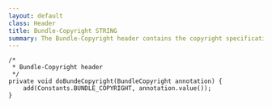 ```yaml
---
layout: default
class: Header
title: Bundle-Copyright STRING
summary: The Bundle-Copyright header contains the copyright specification for this bundle. Can be set with the BundleCopyright annotation. 
---
```

	

	/*
	 * Bundle-Copyright header
	 */
	private void doBundeCopyright(BundleCopyright annotation) {
		add(Constants.BUNDLE_COPYRIGHT, annotation.value());
	}

